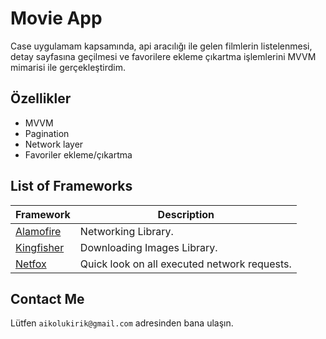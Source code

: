 # Movie App

Case uygulamam kapsamında, api aracılığı ile gelen filmlerin listelenmesi, detay sayfasına geçilmesi ve favorilere ekleme çıkartma işlemlerini MVVM mimarisi ile gerçekleştirdim.

## Özellikler

- MVVM
- Pagination
- Network layer
- Favoriler ekleme/çıkartma

## List of Frameworks

| Framework | Description |
| ------------------------------- | --------------------------------------------------------------------- |
| [Alamofire](https://github.com/WenchaoD/FSCalendar) |  Networking Library. |
| [Kingfisher](https://github.com/onevcat/Kingfisher) |  Downloading Images Library. |
| [Netfox ](https://github.com/kasketis/netfox) | Quick look on all executed network requests. |

## Contact Me

Lütfen `aikolukirik@gmail.com` adresinden bana ulaşın.
